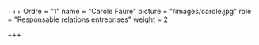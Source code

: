 +++
Ordre = "1"
name = "Carole Faure"
picture = "/images/carole.jpg"
role = "Responsable relations entreprises"
weight = 2

+++
